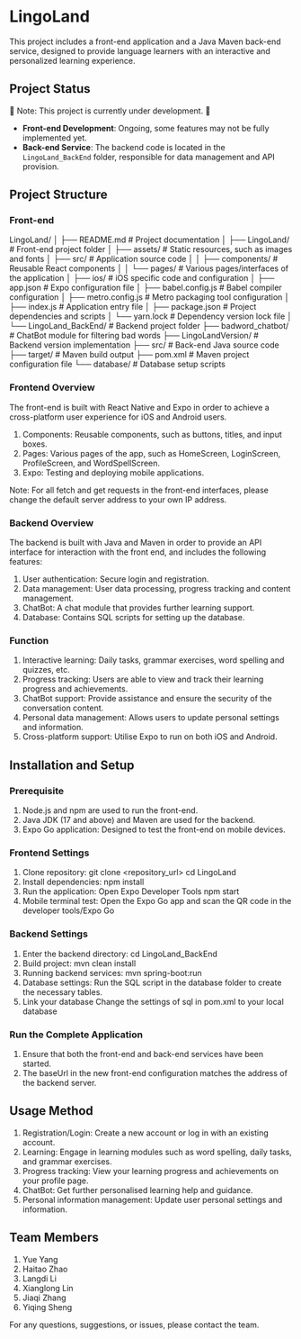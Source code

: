 # LingoLand

This project includes a front-end application and a Java Maven back-end service, designed to provide language learners with an interactive and personalized learning experience.

## Project Status

🚧 Note: This project is currently under development. 🚧

- **Front-end Development**: Ongoing, some features may not be fully implemented yet.
- **Back-end Service**: The backend code is located in the `LingoLand_BackEnd` folder, responsible for data management and API provision.

## Project Structure

### Front-end

LingoLand/
│
├── README.md # Project documentation
│
├── LingoLand/ # Front-end project folder
│ ├── assets/ # Static resources, such as images and fonts
│ ├── src/ # Application source code
│ │ ├── components/ # Reusable React components
│ │ └── pages/ # Various pages/interfaces of the application
│ ├── ios/ # iOS specific code and configuration
│ ├── app.json # Expo configuration file
│ ├── babel.config.js # Babel compiler configuration
│ ├── metro.config.js # Metro packaging tool configuration
│ ├── index.js # Application entry file
│ ├── package.json # Project dependencies and scripts
│ └── yarn.lock # Dependency version lock file
│
└── LingoLand_BackEnd/ # Backend project folder
├── badword_chatbot/ # ChatBot module for filtering bad words
├── LingoLandVersion/ # Backend version implementation
├── src/ # Back-end Java source code
├── target/ # Maven build output
├── pom.xml # Maven project configuration file
└── database/ # Database setup scripts

### Frontend Overview

The front-end is built with React Native and Expo in order to achieve a cross-platform user experience for iOS and Android users.

1.	Components: Reusable components, such as buttons, titles, and input boxes.
2.	Pages: Various pages of the app, such as HomeScreen, LoginScreen, ProfileScreen, and WordSpellScreen.
3.	Expo: Testing and deploying mobile applications.

Note: For all fetch and get requests in the front-end interfaces, please change the default server address to your own IP address.

### Backend Overview

The backend is built with Java and Maven in order to provide an API interface for interaction with the front end, and includes the following features:

1.	User authentication: Secure login and registration.
2.	Data management: User data processing, progress tracking and content management.
3.	ChatBot: A chat module that provides further learning support.
4.	Database: Contains SQL scripts for setting up the database.

### Function

1.	Interactive learning: Daily tasks, grammar exercises, word spelling and quizzes, etc.
2.	Progress tracking: Users are able to view and track their learning progress and achievements.
3.	ChatBot support: Provide assistance and ensure the security of the conversation content.
4.	Personal data management: Allows users to update personal settings and information.
5.	Cross-platform support: Utilise Expo to run on both iOS and Android.

## Installation and Setup

### Prerequisite

1.	Node.js and npm are used to run the front-end.
2.	Java JDK (17 and above) and Maven are used for the backend. 
3.	Expo Go application: Designed to test the front-end on mobile devices.

### Frontend Settings

1.	Clone repository:
git clone <repository_url>
cd LingoLand
2.	Install dependencies:
npm install
3.	Run the application: Open Expo Developer Tools
npm start
4.	Mobile terminal test:
Open the Expo Go app and scan the QR code in the developer tools/Expo Go

### Backend Settings

1.	Enter the backend directory:
cd LingoLand_BackEnd
2.	Build project:
mvn clean install
3.	Running backend services:
mvn spring-boot:run
4.	Database settings:
Run the SQL script in the database folder to create the necessary tables.
5. Link your database
Change the settings of sql in pom.xml to your local database

### Run the Complete Application

1.	Ensure that both the front-end and back-end services have been started.
2.	The baseUrl in the new front-end configuration matches the address of the backend server.

## Usage Method

1.	Registration/Login: Create a new account or log in with an existing account.
2.	Learning: Engage in learning modules such as word spelling, daily tasks, and grammar exercises.
3.	Progress tracking: View your learning progress and achievements on your profile page.
4.	ChatBot: Get further personalised learning help and guidance.
5.	Personal information management: Update user personal settings and information.

## Team Members

1.  Yue Yang
2.  Haitao Zhao
3.  Langdi Li
4.  Xianglong Lin
5.  Jiaqi Zhang
6.  Yiqing Sheng

For any questions, suggestions, or issues, please contact the team.
